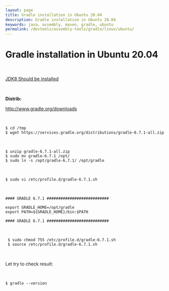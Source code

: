 ```yaml
---
layout: page
title: Gradle installation in Ubuntu 20.04
description: Gradle installation in Ubuntu 20.04
keywords: java, assembly, maven, gradle, ubuntu
permalink: /devtools/assembly-tools/gradle/linux/ubuntu/
---
```


# Gradle installation in Ubuntu 20.04

<br/>

<a href="//javadev.org/devtools/jdk/setup/linux/">JDK8 Should be installed</a>

<br/>

<strong>Distrib:</strong><br/>

http://www.gradle.org/downloads

<br/>

    $ cd /tmp
    $ wget https://services.gradle.org/distributions/gradle-6.7.1-all.zip

<br/>

    $ unzip gradle-6.7.1-all.zip
    $ sudo mv gradle-6.7.1 /opt/
    $ sudo ln -s /opt/gradle-6.7.1/ /opt/gradle

<br/>

    $ sudo vi /etc/profile.d/gradle-6.7.1.sh

<br/>

```
#### GRADLE 6.7.1 ###########################

export GRADLE_HOME=/opt/gradle
export PATH=${GRADLE_HOME}/bin:$PATH

#### GRADLE 6.7.1 ###########################
```

<br/>

     $ sudo chmod 755 /etc/profile.d/gradle-6.7.1.sh
     $ source /etc/profile.d/gradle-6.7.1.sh

<br/>

Let try to check result:

<br/>

    $ gradle --version
